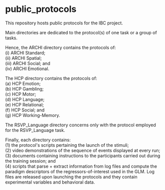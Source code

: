 # public_protocols
This repository hosts public protocols for the IBC project.  

Main directories are dedicated to the protocol(s) of one task or a group of tasks.  

Hence, the ARCHI directory contains the protocols of:  
(i) ARCHI Standard;  
(ii) ARCHI Spatial;  
(iii) ARCHI Social; and  
(iv) ARCHI Emotional.  

The HCP directory contains the protocols of:  
(a) HCP Emotion;  
(b) HCP Gambling;  
(c) HCP Motor;  
(d) HCP Language;  
(e) HCP Relational;  
(f) HCP Social; and  
(g) HCP Working-Memory.  

The RSVP\_Language directory concerns only with the protocol employed for the RSVP\_Language task.  

Finally, each directory contains:  
(1) the protocol's scripts pertaining the launch of the stimuli;  
(2) video demonstrations of the sequence of events displayed at every run;  
(3) documents containing instructions to the participants carried out during the training session; and  
(4) scripts that parse + extract information from log files and compute the paradigm descriptors of the regressors-of-interest used in the GLM. Log files are released upon launching the protocols and they contain experimental variables and behavioral data.
